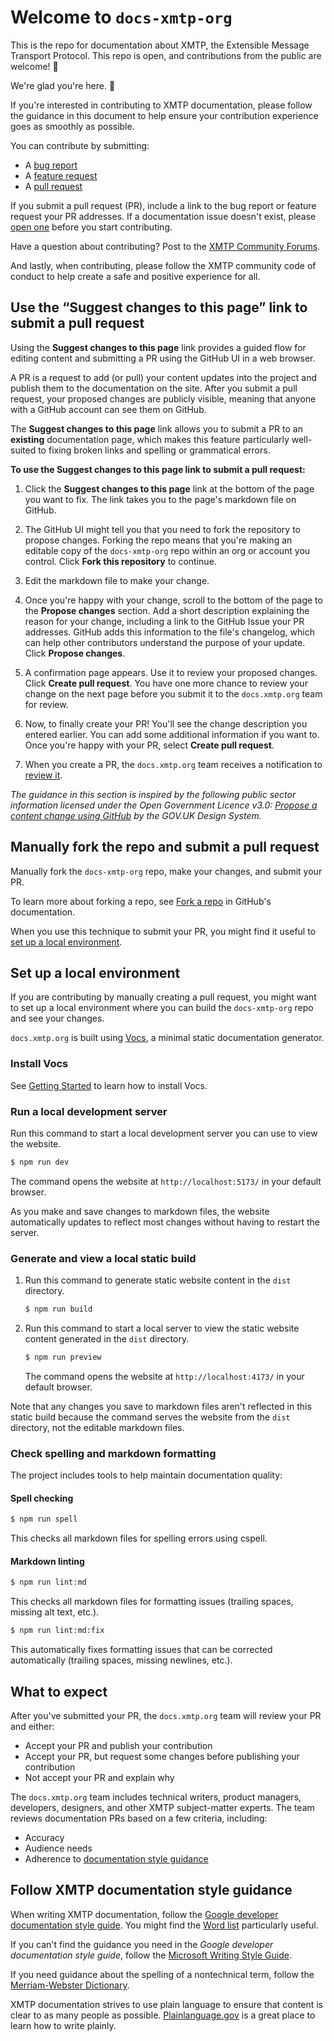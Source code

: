 # Welcome to `docs-xmtp-org`

This is the repo for documentation about XMTP, the Extensible Message Transport Protocol. This repo is open, and contributions from the public are welcome! 🫶

We're glad you're here. 👋

If you're interested in contributing to XMTP documentation, please follow the guidance in this document to help ensure your contribution experience goes as smoothly as possible.

You can contribute by submitting:

- A [bug report](https://github.com/xmtp/docs-xmtp-org/issues/new?assignees=jhaaaa&labels=bug%2C+documentation&projects=&template=bug_report.md&title=)
- A [feature request](https://github.com/xmtp/docs-xmtp-org/issues/new?assignees=jhaaaa&labels=documentation%2C+enhancement&projects=&template=feature_request.md&title=)
- A [pull request](https://github.com/xmtp/docs-xmtp-org/pulls)

If you submit a pull request (PR), include a link to the bug report or feature request your PR addresses. If a documentation issue doesn't exist, please [open one](https://github.com/xmtp/docs-xmtp-org/issues) before you start contributing.

Have a question about contributing? Post to the [XMTP Community Forums](https://community.xmtp.org/).

And lastly, when contributing, please follow the XMTP community code of conduct to help create a safe and positive experience for all.

## Use the “Suggest changes to this page” link to submit a pull request

Using the **Suggest changes to this page** link provides a guided flow for editing content and submitting a PR using the GitHub UI in a web browser.

A PR is a request to add (or pull) your content updates into the project and publish them to the documentation on the site. After you submit a pull request, your proposed changes are publicly visible, meaning that anyone with a GitHub account can see them on GitHub.

The **Suggest changes to this page** link allows you to submit a PR to an **existing** documentation page, which makes this feature particularly well-suited to fixing broken links and spelling or grammatical errors.

**To use the Suggest changes to this page link to submit a pull request:**

1. Click the **Suggest changes to this page** link at the bottom of the page you want to fix. The link takes you to the page's markdown file on GitHub.

2. The GitHub UI might tell you that you need to fork the repository to propose changes. Forking the repo means that you're making an editable copy of the `docs-xmtp-org` repo within an org or account you control. Click **Fork this repository** to continue.

3. Edit the markdown file to make your change.

4. Once you're happy with your change, scroll to the bottom of the page to the **Propose changes** section. Add a short description explaining the reason for your change, including a link to the GitHub Issue your PR addresses. GitHub adds this information to the file's changelog, which can help other contributors understand the purpose of your update. Click **Propose changes**.

5. A confirmation page appears. Use it to review your proposed changes. Click **Create pull request**. You have one more chance to review your change on the next page before you submit it to the `docs.xmtp.org` team for review.

6. Now, to finally create your PR! You'll see the change description you entered earlier. You can add some additional information if you want to. Once you're happy with your PR, select **Create pull request**.

7. When you create a PR, the `docs.xmtp.org` team receives a notification to [review it](#what-to-expect).

_The guidance in this section is inspired by the following public sector information licensed under the Open Government Licence v3.0: [Propose a content change using GitHub](https://design-system.service.gov.uk/community/propose-a-content-change-using-github/) by the GOV.UK Design System._

## Manually fork the repo and submit a pull request

Manually fork the `docs-xmtp-org` repo, make your changes, and submit your PR.

To learn more about forking a repo, see [Fork a repo](https://docs.github.com/en/get-started/quickstart/fork-a-repo) in GitHub's documentation.

When you use this technique to submit your PR, you might find it useful to [set up a local environment](#set-up-a-local-environment).

## Set up a local environment

If you are contributing by manually creating a pull request, you might want to set up a local environment where you can build the `docs-xmtp-org` repo and see your changes.

`docs.xmtp.org` is built using [Vocs](https://vocs.dev/), a minimal static documentation generator.

### Install Vocs

See [Getting Started](https://vocs.dev/docs) to learn how to install Vocs.

### Run a local development server

Run this command to start a local development server you can use to view the website.

```bash
$ npm run dev
```

The command opens the website at `http://localhost:5173/` in your default browser.

As you make and save changes to markdown files, the website automatically updates to reflect most changes without having to restart the server.

### Generate and view a local static build

1. Run this command to generate static website content in the `dist` directory.

   ```bash
   $ npm run build
   ```

2. Run this command to start a local server to view the static website content generated in the `dist` directory.

   ```bash
   $ npm run preview
   ```

   The command opens the website at `http://localhost:4173/` in your default browser.

Note that any changes you save to markdown files aren't reflected in this static build because the command serves the website from the `dist` directory, not the editable markdown files.

### Check spelling and markdown formatting

The project includes tools to help maintain documentation quality:

#### Spell checking

```bash
$ npm run spell
```

This checks all markdown files for spelling errors using cspell.

#### Markdown linting

```bash
$ npm run lint:md
```

This checks all markdown files for formatting issues (trailing spaces, missing alt text, etc.).

```bash
$ npm run lint:md:fix
```

This automatically fixes formatting issues that can be corrected automatically (trailing spaces, missing newlines, etc.).

## What to expect

After you've submitted your PR, the `docs.xmtp.org` team will review your PR and either:

- Accept your PR and publish your contribution
- Accept your PR, but request some changes before publishing your contribution
- Not accept your PR and explain why

The `docs.xmtp.org` team includes technical writers, product managers, developers, designers, and other XMTP subject-matter experts. The team reviews documentation PRs based on a few criteria, including:

- Accuracy
- Audience needs
- Adherence to [documentation style guidance](#follow-xmtp-documentation-style-guidance)

## Follow XMTP documentation style guidance

When writing XMTP documentation, follow the [Google developer documentation style guide](https://developers.google.com/style). You might find the [Word list](https://developers.google.com/style/word-list#word-list) particularly useful.

If you can't find the guidance you need in the _Google developer documentation style guide_, follow the [Microsoft Writing Style Guide](https://docs.microsoft.com/en-us/style-guide/welcome/).

If you need guidance about the spelling of a nontechnical term, follow the [Merriam-Webster Dictionary](https://www.merriam-webster.com/).

XMTP documentation strives to use plain language to ensure that content is clear to as many people as possible. [Plainlanguage.gov](https://www.plainlanguage.gov/) is a great place to learn how to write plainly.
